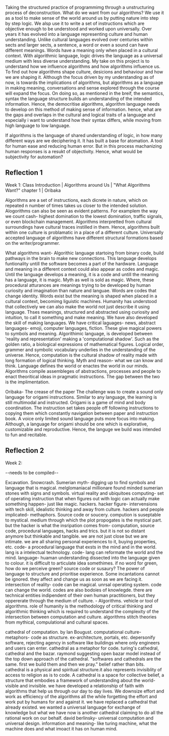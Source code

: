 Taking the structured practice of programmimg through a unstructuring process of deconstruction. What do we want from our algorithms? We use it as a tool to make sense of the world around us by putting nature into step by step logic. We alsp use it to write a set of instructions which are objective enough to be understood and worked upon universally. Over years it has evolved into a language representing culture and human understanding. Unlike cultural languages evolved over centuries within sects and larger sects, a sentence, a word or even a sound can have different meanings. Words have a meaning only when placed in a cultural context. With algorithmic language, logic drives the language as a universal medium with less diverse understanding. My take on this project is to understand how we influence algorithms and how algorithms influence us. To find out how algorithms shape culture, desicions and behaviour and how we are shaping it. Although the focus driven by my understanding as of now, is towards the implications of algorithms, but algorithms as a language in making meaning, conversations and sense explored through the course will expand the focus. On doing so, as mentioned in the breif, the semantics, syntax the language structure builds an understanding of the intended information. Hence, the democritise algorithms, algorithm language needs to develop on this method of making sense of information. hence, what are the gaps and overlaps in the cultural and logical traits of a language and especially i want to understand how their syntax differs, while moving from high language to low language.

If algorithms is the language of shared understanding of logic, in how many different ways are we deciphering it. It has built a base for atomation. A tool for human ease and reducing human error. But in this process machanizing human responses is a resukt of objectivity. Hence, what would be subjectivity for automation?

## Reflection 1 
 
 Week 1: Class Introduction | Algorithms around Us | "What Algorithms Want?" chapter 1 | Oribaka

Algorithms are a set of instructions, each dicrete in nature, which on repeated n number of times takes us closer to the intended solution. Alogorithms can also be seen as evident patterns. For examplem the way we count cash- highest domination to the lowest domination, traffic signals, or even blockchain management. Algorithms interpretted from cultural surroundings have cultural traces instilled in them. Hence, algorithms built within one culture is problamatic in a place of a different culture. Universally accepted language of algorithms have different structural formations based on the writer/programmer.

What algorithms want-
Algorithic language startoing from binary code, build pathways in the brain to make new connections. This language develops funtionality untill the software becomes a part of the hardware. Language and meaning in a different context could also appear as codes and magic. Until the language develops a meaning, it is a code and untill the meaning has a language, it is magic. Myth as well is sold as magic. Where, these procedural atturances are meanings trying to be developed by human curiosity and imagination than nature and languae. Words are codes that change identity. Words exist but the meaning is shaped when placed in a cultural context, becomimg liguistic machines. Humanity has understood that collectively we can also make the world not just describe it using language. Thses meanings, structured and abstracted using curiosity and intuition, to call it something and make meaning. We have also developed the skill of making languages. We have critical laguages- news, abstract languages- emoji, computer languages, fiction. These give magical powers to symbols and meaning. Algorithimic language, is developed between 'reality and representation' making a  'computational shadow'. Such as the golden ratio, a biological expressions of mathematical figures. Logical order, grammer and symbolic vocabulary underlies in the understanding of the universe. Hence, computation is the cultural shadow of reality made with long formation of logical thinking. Myth and reason- what we can know and think. Language defines the world or enactes the world in our minds. Algorithms compile assembleges of abstractions, processes and people to enact theoritical ideas in pragmatic instructions. The gap between the two is the implimentation.

Oribaka- The crease of the paper
The challenge was to create a sound only language for origami instructions. Similar to any language, the learning is still multimodal and instructed. Origami is a game of mind and body coordination. The instruction set takes people off following instructions to copying them which constantly navigation between paper and instruction book. A voice only limited sound language puts more focus into making. Although, a language for origami should be one which is explorative, customizable and reproductive. Hence, the languge we build was intended to fun and recitable. 


## Reflection 2

 Week 2:

--needs to be compiled--

Excavation. Snowcrash. Sumerian myth- digging up to find symbols and language that is magical. melglomaniacal millionare found minded sumerian stones with signs and symbols. virtual reality and ubiquitoes computing- set of operating instruction that when figures out with logic can actually make something happen- just like magic. hackers. hacker figure- intervensions with tech skill, idealistic thinking and away from culture. hackers and people implicated- methaphors. Source code or soucery. compution is suseptable to mystical. medium through which the plot propogates is the mystical part. but the hacker is what the insripation comes from- computation, source code, procedural languages, hacks and trics. but it is not so distant anymore but thinkable and tangible. we are not just close but we are intimate. we are all sharing personal experiences to it, buying properties, etc. code- a procedural language that exsts in the mind and in the world. lang is a intelectual technology. code- lang can reformate the world and the mind. language- huaman understanding dissected into the language given to colour. it is difficult to articulate idea somethimes. if no word for green, how do we perceive green? source code or susaury? The power of language to structure and prioritise experience. Some incantations cannot be ignored. they affect and change us as soon as we are facing it. intersection of reality- code can be magical. unrsal operating system. code can change the world. codes are also bodoies of knowlegde. there are technical entities indipendent of their own human practitioners, but they oppererate through the medium of culture. - Algorithms. vehicle or tool of algorithms. role of humanity is the methodology of critical thinking and algorithmic thinking which is required to understand the complexity of the intersection between computation and culture. algorithms stitch theories from mythical, compulational and cultural spaces. 

cathedral of computation. by Ian Bougust.
computational culture- metaphors- code as structure. ex-architecture, portals, etc. depersonify software, rejecting agency in software like buildings where only engineers and users can enter. cathedral as a metaphor for code. turing's cathedral, cathedral and the bazar. raymond suggesting open bazar model instead of the top down approach of the cathedral. "softwares and cathedrals are the same. first we build them and then we pray." belief rather than bits. cathedral is a physical and spiritual structure.it also represents invisiblity of access to religion as is to code. A cathedral is a space for collective belief, a structure that embodies a framework of understanding about the world- visible and invisible. we have developed a relationship of faith with algorithms that help us through our day to day lives. We downsize effort and work as efficiency of the algorithms all the while forgetting the effort and work put by humans for and against it. we have replaced a cathedral that already existed. we wanted a universal language for exchange of knowledge but what we have now is another cathedral claiming to do all the rational work on our behalf. david berlinsky- universal computation and universal design. 
information and meaning- like turing machine, what the machine does and what imoact it has on human mind. 




